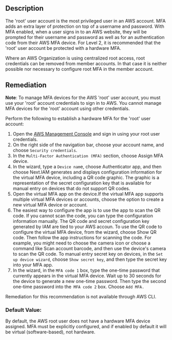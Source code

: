 ## Description

The 'root' user account is the most privileged user in an AWS account. MFA adds an extra layer of protection on top of a username and password. With MFA enabled, when a user signs in to an AWS website, they will be prompted for their username and password as well as for an authentication code from their AWS MFA device. For Level 2, it is recommended that the 'root' user account be protected with a hardware MFA.

Where an AWS Organization is using centralized root access, root credentials can be removed from member accounts. In that case it is neither possible nor necessary to configure root MFA in the member account.

## Remediation

**Note**: To manage MFA devices for the AWS 'root' user account, you must use your 'root' account credentials to sign in to AWS. You cannot manage MFA devices for the 'root' account using other credentials.

Perform the following to establish a hardware MFA for the 'root' user account:

1. Open the [AWS Management Console](https://us-west-2.console.aws.amazon.com/console/home?region=us-west-2) and sign in using your root user credentials.
2. On the right side of the navigation bar, choose your account name, and choose `Security credentials`.
3. In the `Multi-Factor Authentication (MFA)` section, choose Assign MFA device.
4. In the wizard, type a `Device nam`e, choose Authenticator app, and then choose Next.IAM generates and displays configuration information for the virtual MFA device, including a QR code graphic. The graphic is a representation of the secret configuration key that is available for manual entry on devices that do not support QR codes.
5. Open the virtual MFA app on the device.If the virtual MFA app supports multiple virtual MFA devices or accounts, choose the option to create a new virtual MFA device or account.
6. The easiest way to configure the app is to use the app to scan the QR code. If you cannot scan the code, you can type the configuration information manually. The QR code and secret configuration key generated by IAM are tied to your AWS accoun. To use the QR code to configure the virtual MFA device, from the wizard, choose Show QR code. Then follow the app instructions for scanning the code. For example, you might need to choose the camera icon or choose a command like Scan account barcode, and then use the device's camera to scan the QR code. To manual entry secret key on devices, in the `Set up device wizard`, choose `Show secret key`, and then type the secret key into your MFA app.
7. In the wizard, in the `MFA code 1` box, type the one-time password that currently appears in the virtual MFA device. Wait up to 30 seconds for the device to generate a new one-time password. Then type the second one-time password into the` MFA code 2` box. Choose `Add MFA.`

Remediation for this recommendation is not available through AWS CLI.

### Default Value:

By default, the AWS root user does not have a hardware MFA device assigned. MFA must be explicitly configured, and if enabled by default it will be virtual (software-based), not hardware.